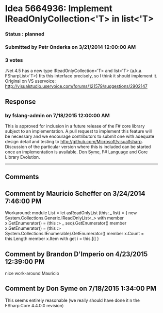 # Idea 5664936: Implement IReadOnlyCollection<'T> in list<'T> #

### Status : planned

### Submitted by Petr Onderka on 3/21/2014 12:00:00 AM

### 3 votes

.Net 4.5 has a new type IReadOnlyCollection<'T> and list<'T> (a.k.a. FSharpList<'T>) fits this interface precisely, so I think it should implement it.
Original on VS uservoice: http://visualstudio.uservoice.com/forums/121579/suggestions/2902147



## Response 
### by fslang-admin on 7/18/2015 12:00:00 AM

This is approved for inclusion in a future release of the F# core library subject to an implementation.
A pull request to implement this feature will be necessary and we encourage contributors to submit one with adequate design detail and testing to http://github.com/Microsoft/visualfsharp.
Discussion of the particular version where this is included can be started once an implementation is available.
Don Syme, F# Language and Core Library Evolution.

------------------------
## Comments


## Comment by Mauricio Scheffer on 3/24/2014 7:46:00 PM
Workaround:
module List =
let asReadOnlyList (this: _ list) =
{ new System.Collections.Generic.IReadOnlyList<_> with
member x.GetEnumerator() = (this :> _ seq).GetEnumerator()
member x.GetEnumerator() = (this :> System.Collections.IEnumerable).GetEnumerator()
member x.Count = this.Length
member x.Item with get i = this.[i] }


## Comment by Brandon D'Imperio on 4/23/2015 12:39:00 PM
nice work-around Mauricio


## Comment by Don Syme on 7/18/2015 1:34:00 PM
This seems entirely reasonable (we really should have done it n the FSharp.Core 4.4.0.0 revision)

